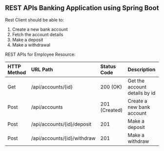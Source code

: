 <h2>REST APIs Banking Application using Spring Boot</h2>

Rest Client should be able to:
<ol>
  <li>Create a new bank account</li>
  <li>Fetch the account details</li>
  <li>Make a deposit</li>
  <li>Make a withdrawal</li>
</ol>

REST APIs for Employee Resource:

|  HTTP Method  |           URL Path         |  Status Code  |           Description            |
| :-------------|:---------------------------| :-------------| :--------------------------------|
| Get           | /api/accounts/{id}         |  200 (OK)     | Get the account details by id    |
| Post          | /api/accounts              |  201 (Created)| Create a new bank account        |
| Post          | /api/accounts/{id}/deposit |  201          | Make a deposit                   |
| Post          | /api/accounts/{id}/withdraw|  201          | Make a withdraw                  |
